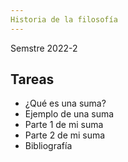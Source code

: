 ```yaml
---
Historia de la filosofía
---
```

Semstre 2022-2

## Tareas
+ ¿Qué es una suma?
+ Ejemplo de una suma
+ Parte 1 de mi suma
+ Parte 2 de mi suma
+ Bibliografía

